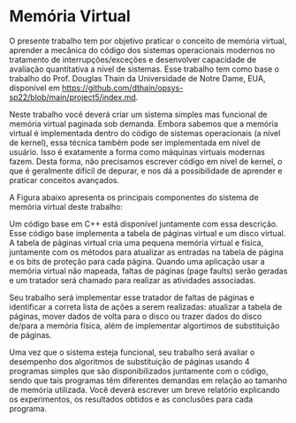 # Memória Virtual

O presente trabalho tem por objetivo praticar o conceito de memória virtual, aprender a
mecânica do código dos sistemas operacionais modernos no tratamento de interrupções/exceções e
desenvolver capacidade de avaliação quantitativa a nível de sistemas. Esse trabalho tem como base
o trabalho do Prof. Douglas Thain da Universidade de Notre Dame, EUA, disponível em
https://github.com/dthain/opsys-sp22/blob/main/project5/index.md.

Neste trabalho você deverá criar um sistema simples mas funcional de memória virtual
paginada sob demanda. Embora sabemos que a memória virtual é implementada dentro do código
de sistemas operacionais (a nível de kernel), essa técnica também pode ser implementada em nível
de usuário. Isso é exatamente a forma como máquinas virtuais modernas fazem. Desta forma, não
precisamos escrever código em nível de kernel, o que é geralmente difícil de depurar, e nos dá a
possibilidade de aprender e praticar conceitos avançados.

A Figura abaixo apresenta os principais componentes do sistema de memória virtual deste trabalho:

Um código base em C++ está disponível juntamente com essa descrição. Esse código base
implementa a tabela de páginas virtual e um disco virtual. A tabela de páginas virtual cria uma
pequena memória virtual e física, juntamente com os métodos para atualizar as entradas na tabela de
página e os bits de proteção para cada página. Quando uma aplicação usar a memória virtual não
mapeada, faltas de páginas (page faults) serão geradas e um tratador será chamado para realizar as
atividades associadas.

Seu trabalho será implementar esse tratador de faltas de páginas e
identificar a correta lista de ações a serem realizadas: atualizar a tabela de páginas, mover
dados de volta para o disco ou trazer dados do disco de/para a memória física, além de
implementar algortimos de substituição de páginas.

Uma vez que o sistema esteja funcional, seu trabalho será avaliar o desempenho dos
algoritmos de substituição de páginas usando 4 programas simples que são disponibilizados
juntamente com o código, sendo que tais programas têm diferentes demandas em relação ao
tamanho de memória utilizada. Você deverá escrever um breve relatório explicando os
experimentos, os resultados obtidos e as conclusões para cada programa.

